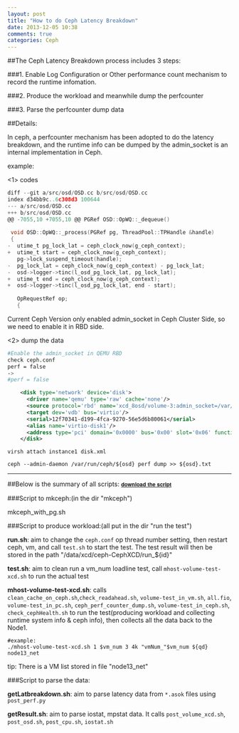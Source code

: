 ```yaml
---
layout: post
title: "How to do Ceph Latency Breakdown"
date: 2013-12-05 10:38
comments: true
categories: Ceph 
---
```


##The Ceph Latency Breakdown process includes 3 steps:

###1. Enable Log Configuration or Other performance count mechanism to record the runtime infomation.

###2. Produce the workload and meanwhile dump the perfcounter

###3. Parse the perfcounter dump data


##Details:

In ceph, a perfcounter mechanism has been adopted to do the latency breakdown, and the runtime info can be dumped by the admin_socket is an internal implementation in Ceph.

example:

<1> codes
``` c git diff
diff --git a/src/osd/OSD.cc b/src/osd/OSD.cc
index d34bb9c..6c308d3 100644
--- a/src/osd/OSD.cc
+++ b/src/osd/OSD.cc
@@ -7055,10 +7055,10 @@ PGRef OSD::OpWQ::_dequeue()
 
 void OSD::OpWQ::_process(PGRef pg, ThreadPool::TPHandle &handle)
 {
-  utime_t pg_lock_lat = ceph_clock_now(g_ceph_context);
+  utime_t start = ceph_clock_now(g_ceph_context);
   pg->lock_suspend_timeout(handle);
-  pg_lock_lat = ceph_clock_now(g_ceph_context) - pg_lock_lat;
-  osd->logger->tinc(l_osd_pg_lock_lat, pg_lock_lat);
+  utime_t end = ceph_clock_now(g_ceph_context);
+  osd->logger->tinc(l_osd_pg_lock_lat, end - start);
 
   OpRequestRef op;
   {
```

Current Ceph Version only enabled admin_socket in Ceph Cluster Side, so we need to enable it in RBD side.


<2> dump the data

``` bash ceph.conf
#Enable the admin_socket in QEMU RBD
check ceph.conf
perf = false
->
#perf = false
```

```xml QEMU disk.xml
    <disk type='network' device='disk'>
      <driver name='qemu' type='raw' cache='none'/>
      <source protocol='rbd' name='xcd_8osd/volume-3:admin_socket=/var/run/ceph/node5_1.asok'/>
      <target dev='vdb' bus='virtio'/>
      <serial>12f70341-d199-4fca-9270-56e5d6b80061</serial>
      <alias name='virtio-disk1'/>
      <address type='pci' domain='0x0000' bus='0x00' slot='0x06' function='0x0'/>
    </disk>
```
``` console
virsh attach instance1 disk.xml

ceph --admin-daemon /var/run/ceph/${osd} perf dump >> ${osd}.txt
```
<hr>
##Below is the summary of all scripts:
<a href ="{{ root_url }}/downloads/Ceph_Latency_Breakdown_Script.zip"><code style="font-family: 'Fjalla One','Georgia','Helvetica Neue',Arial,sans-serif;font-weight:900;font-size:12px;">download the script</code></a>

###Script to mkceph:(in the dir "mkceph")

mkceph_with_pg.sh



###Script to produce workload:(all put in the dir "run the test")

<b>run.sh</b>: aim to change the <code>ceph.conf</code> op thread number setting, then restart ceph, vm, and call <code>test.sh</code> to start the test. The test result will then be stored in the path "/data/xcd/ceph-CephXCD/run_${id}"

<b>test.sh</b>: aim to clean run a vm_num loadline test, call <code>mhost-volume-test-xcd.sh</code> to run the actual test

<b>mhost-volume-test-xcd.sh</b>: calls <code>clean_cache_on_ceph.sh</code>,<code>check_readahead.sh</code>, <code>volume-test_in_vm.sh</code>, <code>all.fio</code>, <code>volume-test_in_pc.sh</code>, <code>ceph_perf_counter_dump.sh</code>, <code>volume-test_in_ceph.sh</code>, <code>check_cephHealth.sh</code> to run the test(producing workload and collecting runtime system info & ceph info), then collects all the data back to the Node1.
```console 
#example:
./mhost-volume-test-xcd.sh 1 $vm_num 3 4k "vmNum_"$vm_num ${qd} node13_net
```
tip: There is a VM list stored in file "node13_net" 


###Script to parse the data:

<b>getLatbreakdown.sh</b>: aim to parse latency data from <code>*.asok</code> files using <code>post_perf.py</code>

<b>getResult.sh</b>: aim to parse iostat, mpstat data. It calls <code>post_volume_xcd.sh</code>, <code>post_osd.sh</code>, <code>post_cpu.sh</code>, <code>iostat.sh</code>

